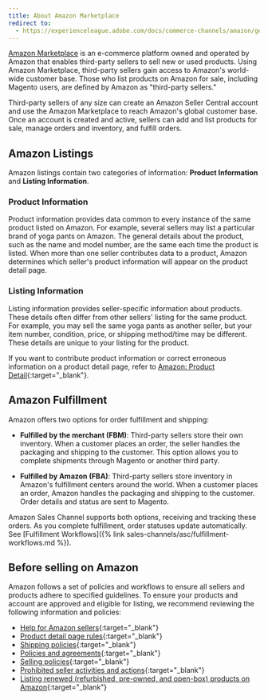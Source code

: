 ```yaml
---
title: About Amazon Marketplace
redirect to:
  - https://experienceleague.adobe.com/docs/commerce-channels/amazon/getting-started/about-amazon-marketplace.html
---
```


[Amazon Marketplace](https://services.amazon.com/content/sell-on-amazon.html) is an e-commerce platform owned and operated by Amazon that enables third-party sellers to sell new or used products. Using Amazon Marketplace, third-party sellers gain access to Amazon's world-wide customer base. Those who list products on Amazon for sale, including Magento users, are defined by Amazon as "third-party sellers."

Third-party sellers of any size can create an Amazon Seller Central account and use the Amazon Marketplace to reach Amazon's global customer base. Once an account is created and active, sellers can add and list products for sale, manage orders and inventory, and fulfill orders.

## Amazon Listings

Amazon listings contain two categories of information: **Product Information** and **Listing Information**.

### Product Information

Product information provides data common to every instance of the same product listed on Amazon. For example, several sellers may list a particular brand of yoga pants on Amazon. The general details about the product, such as the name and model number, are the same each time the product is listed. When more than one seller contributes data to a product, Amazon determines which seller's product information will appear on the product detail page.

### Listing Information

Listing information provides seller-specific information about products. These details often differ from other sellers' listing for the same product. For example, you may sell the same yoga pants as another seller, but your item number, condition, price, or shipping method/time may be different. These details are unique to your listing for the product.

If you want to contribute product information or correct erroneous information on a product detail page, refer to [Amazon: Product Detail][1]{:target="_blank"}.

## Amazon Fulfillment

Amazon offers two options for order fulfillment and shipping:

- **Fulfilled by the merchant (FBM)**: Third-party sellers store their own inventory. When a customer places an order, the seller handles the packaging and shipping to the customer. This option allows you to complete shipments through Magento or another third party.

- **Fulfilled by Amazon (FBA)**: Third-party sellers store inventory in Amazon's fulfillment centers around the world. When a customer places an order, Amazon handles the packaging and shipping to the customer. Order details and status are sent to Magento.

Amazon Sales Channel supports both options, receiving and tracking these orders. As you complete fulfillment, order statuses update automatically. See [Fulfillment Workflows]({% link sales-channels/asc/fulfillment-workflows.md %}).

## Before selling on Amazon

Amazon follows a set of policies and workflows to ensure all sellers and products adhere to specified guidelines. To ensure your products and account are approved and eligible for listing, we recommend reviewing the following information and policies:

- [Help for Amazon sellers][2]{:target="_blank"}
- [Product detail page rules][3]{:target="_blank"}
- [Shipping policies][4]{:target="_blank"}
- [Policies and agreements][5]{:target="_blank"}
- [Selling policies][6]{:target="_blank"}
- [Prohibited seller activities and actions][7]{:target="_blank"}
- [Listing renewed (refurbished, pre-owned, and open-box) products on Amazon][8]{:target="_blank"}

[1]: https://sellercentral.amazon.com/gp/help/external/200335450?language=en_US&amp;ref=efph_200335450_cont_G200182950
[2]: https://sellercentral.amazon.com/gp/help/external/help-page.html?itemID=2&amp;language=en_US&amp;ref=efph_2_bred_200390640
[3]: https://www.amazon.com/gp/help/customer/display.html/ref=hp_left_sib?ie=UTF8&amp;nodeId=200414280
[4]: https://www.amazon.com/gp/help/customer/display.html?nodeId=1161252
[5]: https://www.amazon.com/gp/help/customer/display.html?nodeId=1161272
[6]: https://www.amazon.com/gp/help/customer/display.html?nodeId=200267770
[7]: https://www.amazon.com/gp/help/customer/display.html?nodeId=200414320
[8]: https://services.amazon.com/renewed.html
